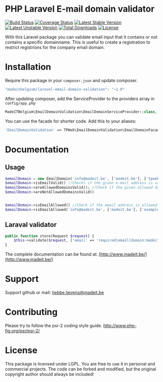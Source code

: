 # PHP Laravel E-mail domain validator
[![Build Status](https://travis-ci.org/madeITBelgium/Laravel-Email-Domain-Validation.svg?branch=master)](https://travis-ci.org/madeITBelgium/Laravel-Email-Domain-Validation)
[![Coverage Status](https://coveralls.io/repos/github/madeITBelgium/Laravel-Email-Domain-Validation/badge.svg?branch=master)](https://coveralls.io/github/madeITBelgium/Laravel-Email-Domain-Validation?branch=master)
[![Latest Stable Version](https://poser.pugx.org/madeITBelgium/Laravel-Email-Domain-Validation/v/stable.svg)](https://packagist.org/packages/madeITBelgium/Laravel-Email-Domain-Validation)
[![Latest Unstable Version](https://poser.pugx.org/madeITBelgium/Laravel-Email-Domain-Validation/v/unstable.svg)](https://packagist.org/packages/madeITBelgium/Laravel-Email-Domain-Validation)
[![Total Downloads](https://poser.pugx.org/madeITBelgium/Laravel-Email-Domain-Validation/d/total.svg)](https://packagist.org/packages/madeITBelgium/Laravel-Email-Domain-Validation)
[![License](https://poser.pugx.org/madeITBelgium/Laravel-Email-Domain-Validation/license.svg)](https://packagist.org/packages/madeITBelgium/Laravel-Email-Domain-Validation)

With this Laravel package you can validate email input that it contains or not contains a specific domainname. This is useful to create a registration to restrict registrions for the company email domain.

# Installation

Require this package in your `composer.json` and update composer.

```php
"madeitbelgium/laravel-email-domain-validation": "~1.0"
```

After updating composer, add the ServiceProvider to the providers array in `config/app.php`

```php
MadeITBelgium\EmailDomainValidation\EmailDomainServiceProvider::class,
```

You can use the facade for shorter code. Add this to your aliases:

```php
'EmailDomainValidation' => TPWeb\EmailDomainValidation\EmailDomainFacade::class,
```

# Documentation
## Usage
```php
$emailDomain = new EmailDomain('info@madeit.be', ['madeit.be'], ['tpweb.org']);
$emailDomain->isEmailValid() //Checks if the given e-mail address is valid
$emailDomain->areAllowedDomainsValid(); //Check if the given allowed domains are valid
$emailDomain->areNotAllowedDomainsValid()


$emailDomain->isEmailAllowed() //Check if the email address is allowed.
$emailDomain->isEmailAllowed('info@madeit.be', ['madeit.be'], ['example.com']));
```

## Laraval validator
```php
public function store(Request $request) {
    $this->validate($request, ['email' => 'required|email|domain:madeit.be,hotmail.com|domainnot:gmail.com,yahoo.com']);
}
```

The complete documentation can be found at: [http://www.madeit.be/](http://www.madeit.be/)

# Support

Support github or mail: tjebbe.lievens@madeit.be

# Contributing

Please try to follow the psr-2 coding style guide. http://www.php-fig.org/psr/psr-2/
# License

This package is licensed under LGPL. You are free to use it in personal and commercial projects. The code can be forked and modified, but the original copyright author should always be included!
